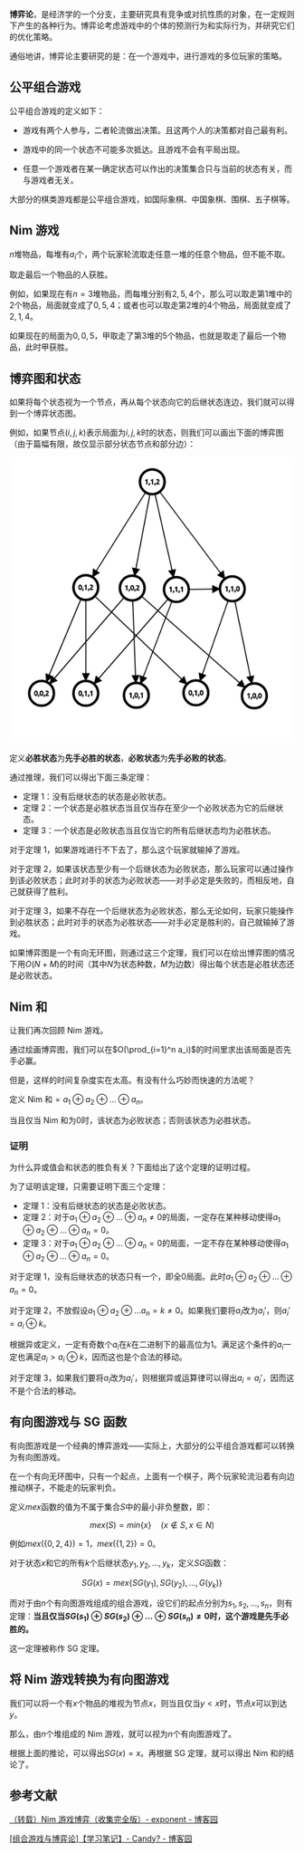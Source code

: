 **博弈论**，是经济学的一个分支，主要研究具有竞争或对抗性质的对象，在一定规则下产生的各种行为。博弈论考虑游戏中的个体的预测行为和实际行为，并研究它们的优化策略。

通俗地讲，博弈论主要研究的是：在一个游戏中，进行游戏的多位玩家的策略。

## 公平组合游戏

公平组合游戏的定义如下：

-   游戏有两个人参与，二者轮流做出决策。且这两个人的决策都对自己最有利。

-   游戏中的同一个状态不可能多次抵达。且游戏不会有平局出现。

-   任意一个游戏者在某一确定状态可以作出的决策集合只与当前的状态有关，而与游戏者无关。

大部分的棋类游戏都是公平组合游戏，如国际象棋、中国象棋、围棋、五子棋等。

## Nim 游戏

$n$堆物品，每堆有$a_i$个，两个玩家轮流取走任意一堆的任意个物品，但不能不取。

取走最后一个物品的人获胜。

例如，如果现在有$n=3$堆物品，而每堆分别有$2, 5, 4$个，那么可以取走第$1$堆中的$2$个物品，局面就变成了$0, 5, 4$；或者也可以取走第$2$堆的$4$个物品，局面就变成了$2, 1, 4$。

如果现在的局面为$0, 0, 5$，甲取走了第$3$堆的$5$个物品，也就是取走了最后一个物品，此时甲获胜。

## 博弈图和状态

如果将每个状态视为一个节点，再从每个状态向它的后继状态连边，我们就可以得到一个博弈状态图。

例如，如果节点$(i, j, k)$表示局面为$i, j, k$时的状态，则我们可以画出下面的博弈图（由于篇幅有限，故仅显示部分状态节点和部分边）：

![博弈图的例子](./images/game1.png)

定义**必胜状态**为**先手必胜的状态**，**必败状态**为**先手必败的状态**。

通过推理，我们可以得出下面三条定理：

-   定理 1：没有后继状态的状态是必败状态。
-   定理 2：一个状态是必胜状态当且仅当存在至少一个必败状态为它的后继状态。
-   定理 3：一个状态是必败状态当且仅当它的所有后继状态均为必胜状态。

对于定理 1，如果游戏进行不下去了，那么这个玩家就输掉了游戏。

对于定理 2，如果该状态至少有一个后继状态为必败状态，那么玩家可以通过操作到该必败状态；此时对手的状态为必败状态——对手必定是失败的，而相反地，自己就获得了胜利。

对于定理 3，如果不存在一个后继状态为必败状态，那么无论如何，玩家只能操作到必胜状态；此时对手的状态为必胜状态——对手必定是胜利的，自己就输掉了游戏。

如果博弈图是一个有向无环图，则通过这三个定理，我们可以在绘出博弈图的情况下用$O(N+M)$的时间（其中$N$为状态种数，$M$为边数）得出每个状态是必胜状态还是必败状态。

## Nim 和

让我们再次回顾 Nim 游戏。

通过绘画博弈图，我们可以在$O(\prod_{i=1}^n a_i)$的时间里求出该局面是否先手必赢。

但是，这样的时间复杂度实在太高。有没有什么巧妙而快速的方法呢？

定义 Nim 和$=a_1 \oplus a_2 \oplus \ldots \oplus a_n$。

当且仅当 Nim 和为$0$时，该状态为必败状态；否则该状态为必胜状态。

### 证明

为什么异或值会和状态的胜负有关？下面给出了这个定理的证明过程。

为了证明该定理，只需要证明下面三个定理：

-   定理 1：没有后继状态的状态是必败状态。
-   定理 2：对于$a_1 \oplus a_2 \oplus \ldots \oplus a_n \neq 0$的局面，一定存在某种移动使得$a_1 \oplus a_2 \oplus \ldots \oplus a_n = 0$。
-   定理 3：对于$a_1 \oplus a_2 \oplus \ldots \oplus a_n = 0$的局面，一定不存在某种移动使得$a_1 \oplus a_2 \oplus \ldots \oplus a_n = 0$。

对于定理 1，没有后继状态的状态只有一个，即全$0$局面。此时$a_1 \oplus a_2 \oplus \ldots \oplus a_n = 0$。

对于定理 2，不放假设$a_1 \oplus a_2 \oplus \ldots a_n = k \neq 0$。如果我们要将$a_i$改为$a_i'$，则$a_i'=a_i \oplus k$。

根据异或定义，一定有奇数个$a_i$在$k$在二进制下的最高位为$1$。满足这个条件的$a_i$一定也满足$a_i > a_i \oplus k$，因而这也是个合法的移动。

对于定理 3，如果我们要将$a_i$改为$a_i'$，则根据异或运算律可以得出$a_i=a_i'$，因而这不是个合法的移动。

## 有向图游戏与 SG 函数

有向图游戏是一个经典的博弈游戏——实际上，大部分的公平组合游戏都可以转换为有向图游戏。

在一个有向无环图中，只有一个起点，上面有一个棋子，两个玩家轮流沿着有向边推动棋子，不能走的玩家判负。

定义$mex$函数的值为不属于集合$S$中的最小非负整数，即：

$$
mex(S)=min\{x\} \quad (x \notin S, x \in N)
$$

例如$mex(\{0, 2, 4\})=1$，$mex(\{1, 2\})=0$。

对于状态$x$和它的所有$k$个后继状态$y_1, y_2, \ldots, y_k$，定义$SG$函数：

$$
SG(x)=mex\{SG(y_1), SG(y_2), \ldots, G(y_k)\}
$$

而对于由$n$个有向图游戏组成的组合游戏，设它们的起点分别为$s_1, s_2, \ldots, s_n$，则有定理：**当且仅当$SG(s_1) \oplus SG(s_2) \oplus \ldots \oplus SG(s_n) \neq 0$时，这个游戏是先手必胜的。**

这一定理被称作 SG 定理。

## 将 Nim 游戏转换为有向图游戏

我们可以将一个有$x$个物品的堆视为节点$x$，则当且仅当$y<x$时，节点$x$可以到达$y$。

那么，由$n$个堆组成的 Nim 游戏，就可以视为$n$个有向图游戏了。

根据上面的推论，可以得出$SG(x)=x$。再根据 SG 定理，就可以得出 Nim 和的结论了。

## 参考文献

[（转载）Nim 游戏博弈（收集完全版）- exponent - 博客园](http://www.cnblogs.com/exponent/articles/2141477.html)

[\[组合游戏与博弈论\]【学习笔记】- Candy? - 博客园](https://www.cnblogs.com/candy99/p/6548836.html)
